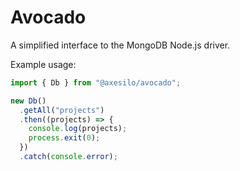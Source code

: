 # Avocado

A simplified interface to the MongoDB Node.js driver.

Example usage:

```javascript
import { Db } from "@axesilo/avocado";

new Db()
  .getAll("projects")
  .then((projects) => {
    console.log(projects);
    process.exit(0);
  })
  .catch(console.error);
```
